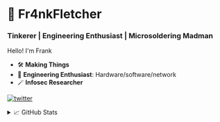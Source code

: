 # 🐲 Fr4nkFletcher

### Tinkerer | Engineering Enthusiast | Microsoldering Madman

Hello! I'm Frank

- 🛠 **Making Things**
- 🔮 **Engineering Enthusiast**: Hardware/software/network
- 🪄 **Infosec Researcher**

[![twitter](https://img.shields.io/badge/follow-Fr4nkFletcher-blue?style=flat&logo=Twitter)](https://twitter.com/Fr4nkFletcher)

<details>
  <summary>📈 GitHub Stats</summary>
  <p align="left">
    <a href="https://github.com/Fr4nkFletcher">
      <img src="http://github-profile-summary-cards.vercel.app/api/cards/profile-details?username=Fr4nkFletcher&theme=transparent" />
    </a>
    <a href="https://github.com/Fr4nkFletcher">
      <img src="https://github-readme-streak-stats.herokuapp.com/?user=Fr4nkFletcher&hide_border=true&card_width=338&theme=transparent" />
    </a>
    <a href="https://github.com/Fr4nkFletcher">
      <img src="http://github-profile-summary-cards.vercel.app/api/cards/stats?username=Fr4nkFletcher&theme=transparent" />
    </a>
  </p>
</details>
